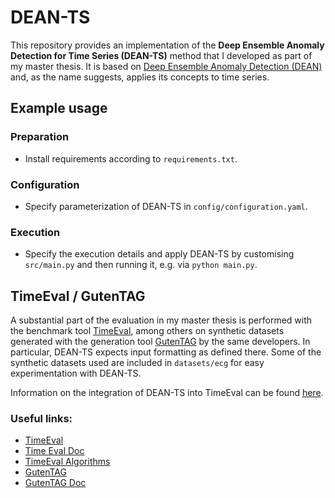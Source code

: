 # DEAN-TS

This repository provides an implementation of the **Deep Ensemble Anomaly Detection for Time Series (DEAN-TS)** method that I developed as part of my master thesis.
It is based on [Deep Ensemble Anomaly Detection (DEAN)](https://github.com/KDD-OpenSource/DEAN) and, as the name suggests,
applies its concepts to time series.

## Example usage

### Preparation
- Install requirements according to `requirements.txt`.

### Configuration
- Specify parameterization of DEAN-TS in `config/configuration.yaml`.

### Execution
- Specify the execution details and apply DEAN-TS by customising `src/main.py` and then running it, e.g. via `python main.py`.

## TimeEval / GutenTAG

A substantial part of the evaluation in my master thesis is performed with the benchmark tool [TimeEval](https://github.com/HPI-Information-Systems/TimeEval),
among others on synthetic datasets generated with the generation tool [GutenTAG](https://github.com/HPI-Information-Systems/gutentag) by the same developers.
In particular, DEAN-TS expects input formatting as defined there.
Some of the synthetic datasets used are included in `datasets/ecg` for easy experimentation with DEAN-TS.

Information on the integration of DEAN-TS into TimeEval can be found [here](https://github.com/Ti-Kat/dean-ts/blob/main/timeeval/README.md).

### Useful links: 
- [TimeEval](https://github.com/HPI-Information-Systems/TimeEval)
- [Time Eval Doc](https://timeeval.readthedocs.io/en/latest/)
- [TimeEval Algorithms](https://github.com/HPI-Information-Systems/TimeEval-algorithms)
- [GutenTAG](https://github.com/HPI-Information-Systems/gutentag)
- [GutenTAG Doc](https://github.com/HPI-Information-Systems/gutentag/blob/main/doc/index.md)
